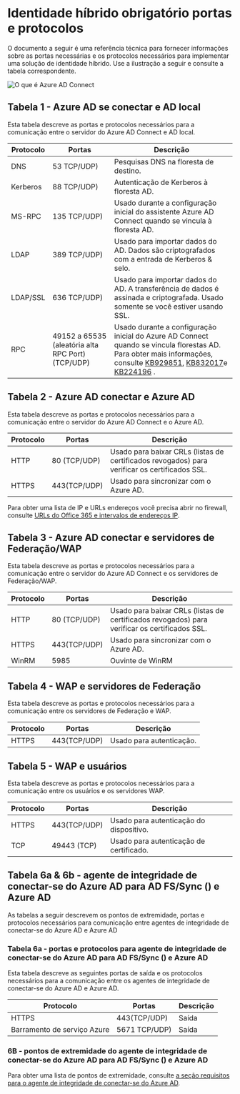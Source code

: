 <properties
    pageTitle="Azure AD Connect: Portas | Microsoft Azure"
    description="Esta é uma página de referência técnica para portas que precisam estar aberto para Azure AD Connect"
    services="active-directory"
    documentationCenter=""
    authors="billmath"
    manager="femila"
    editor="curtand"/>

<tags
    ms.service="active-directory"
    ms.workload="identity"
    ms.tgt_pltfrm="na"
    ms.devlang="na"
    ms.topic="article"
    ms.date="08/25/2016"
    ms.author="billmath"/>

# <a name="hybrid-identity-required-ports-and-protocols"></a>Identidade híbrido obrigatório portas e protocolos
O documento a seguir é uma referência técnica para fornecer informações sobre as portas necessárias e os protocolos necessários para implementar uma solução de identidade híbrido. Use a ilustração a seguir e consulte a tabela correspondente.

![O que é Azure AD Connect](./media/active-directory-aadconnect-ports/required1.png)

## <a name="table-1---azure-ad-connect-and-on-premises-ad"></a>Tabela 1 - Azure AD se conectar e AD local
Esta tabela descreve as portas e protocolos necessários para a comunicação entre o servidor do Azure AD Connect e AD local.

Protocolo | Portas | Descrição
--------- | --------- |---------
DNS|53 TCP/UDP)| Pesquisas DNS na floresta de destino.
Kerberos|88 TCP/UDP)| Autenticação de Kerberos à floresta AD.
MS-RPC |135 TCP/UDP)| Usado durante a configuração inicial do assistente Azure AD Connect quando se vincula à floresta AD.
LDAP|389 TCP/UDP)| Usado para importar dados do AD. Dados são criptografados com a entrada de Kerberos & selo.
LDAP/SSL|636 TCP/UDP)| Usado para importar dados do AD. A transferência de dados é assinada e criptografada. Usado somente se você estiver usando SSL.
RPC |49152 a 65535 (aleatória alta RPC Port)(TCP/UDP)| Usado durante a configuração inicial do Azure AD Connect quando se vincula florestas AD. Para obter mais informações, consulte [KB929851](https://support.microsoft.com/kb/929851), [KB832017](https://support.microsoft.com/kb/832017)e [KB224196](https://support.microsoft.com/kb/224196) .

## <a name="table-2---azure-ad-connect-and-azure-ad"></a>Tabela 2 - Azure AD conectar e Azure AD
Esta tabela descreve as portas e protocolos necessários para a comunicação entre o servidor do Azure AD Connect e o Azure AD.

Protocolo |Portas |Descrição
--------- | --------- |---------
HTTP|80 (TCP/UDP)| Usado para baixar CRLs (listas de certificados revogados) para verificar os certificados SSL.
HTTPS|443(TCP/UDP)| Usado para sincronizar com o Azure AD.

Para obter uma lista de IP e URLs endereços você precisa abrir no firewall, consulte [URLs do Office 365 e intervalos de endereços IP](https://support.office.com/article/Office-365-URLs-and-IP-address-ranges-8548a211-3fe7-47cb-abb1-355ea5aa88a2).

## <a name="table-3---azure-ad-connect-and-federation-serverswap"></a>Tabela 3 - Azure AD conectar e servidores de Federação/WAP
Esta tabela descreve as portas e protocolos necessários para a comunicação entre o servidor do Azure AD Connect e os servidores de Federação/WAP.  

Protocolo |Portas |Descrição
--------- | --------- |---------
HTTP|80 (TCP/UDP)| Usado para baixar CRLs (listas de certificados revogados) para verificar os certificados SSL.
HTTPS|443(TCP/UDP)| Usado para sincronizar com o Azure AD.
WinRM|5985| Ouvinte de WinRM

## <a name="table-4---wap-and-federation-servers"></a>Tabela 4 - WAP e servidores de Federação
Esta tabela descreve as portas e protocolos necessários para a comunicação entre os servidores de Federação e WAP.

Protocolo |Portas |Descrição
--------- | --------- |---------
HTTPS|443(TCP/UDP)| Usado para autenticação.

## <a name="table-5---wap-and-users"></a>Tabela 5 - WAP e usuários
Esta tabela descreve as portas e protocolos necessários para a comunicação entre os usuários e os servidores WAP.

Protocolo |Portas |Descrição
--------- | --------- |--------- |
HTTPS|443(TCP/UDP)| Usado para autenticação do dispositivo.
TCP|49443 (TCP)| Usado para autenticação de certificado.

## <a name="table-6a--6b---azure-ad-connect-health-agent-for-ad-fssync-and-azure-ad"></a>Tabela 6a & 6b - agente de integridade de conectar-se do Azure AD para AD FS/Sync () e Azure AD
As tabelas a seguir descrevem os pontos de extremidade, portas e protocolos necessários para comunicação entre agentes de integridade de conectar-se do Azure AD e Azure AD

### <a name="table-6a---ports-and-protocols-for-azure-ad-connect-health-agent-for-ad-fssync-and-azure-ad"></a>Tabela 6a - portas e protocolos para agente de integridade de conectar-se do Azure AD para AD FS/Sync () e Azure AD
Esta tabela descreve as seguintes portas de saída e os protocolos necessários para a comunicação entre os agentes de integridade de conectar-se do Azure AD e Azure AD.  

Protocolo |Portas  |Descrição
--------- | --------- |--------- |
HTTPS|443(TCP/UDP)| Saída
Barramento de serviço Azure|5671 TCP/UDP)| Saída

### <a name="6b---endpoints-for-azure-ad-connect-health-agent-for-ad-fssync-and-azure-ad"></a>6B - pontos de extremidade do agente de integridade de conectar-se do Azure AD para AD FS/Sync () e Azure AD
Para obter uma lista de pontos de extremidade, consulte [a seção requisitos para o agente de integridade de conectar-se do Azure AD](active-directory-aadconnect-health-agent-install.md#requirements).
